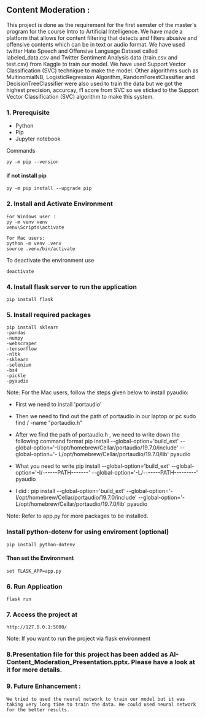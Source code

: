 ## Content Moderation : 

This project is done as the requirement for the first semster of the master's program for the course Intro to Artificial Intelligence. We have made  a platform  that allows for content filtering that detects and filters abusive and offensive contents which can be in text or audio format. We have used twitter Hate Speech and Offensive Language Dataset called labeled_data.csv and Twitter Sentiment Analysis data (train.csv and test.csv) from Kaggle to train our model. We have used Support Vector Classification (SVC) technique to make the model. Other algorithms such as MultinomialNB, LogisticRegression Algorithm, RandomForestClassifier and DecisionTreeClassifier were also used to train the data but we got the highest precision, accurcay, f1 score from SVC so we sticked to the Support Vector Classification (SVC) algorithm to make this system. 

### 1. Prerequisite
- Python
- Pip
- Jupyter notebook

Commands

    py -m pip --version

#### if not install pip
    py -m pip install --upgrade pip

### 2. Install and Activate Environment
    For Windows user : 
    py -m venv venv
    venv\Scripts\activate

    For Mac users: 
    python -m venv .venv
    source .venv/bin/activate

To deactivate the environment use
    
    deactivate

### 4. Install flask server to run the application
    pip install flask

### 5. Install required packages
    pip install sklearn 
    -pandas 
    -numpy 
    -webscraper 
    -tensorflow 
    -nltk 
    -sklearn 
    -selenium 
    -bs4 
    -pickle
    -pyaudio

Note: For the Mac users, follow the steps given below to install pyaudio: 
* First we need to install 'portaudio'

* Then we need to find out the path of portaudio in our laptop or pc
 sudo find / -name "portaudio.h"

* After we find the path of portaudio.h , we need to write down the following command format
  pip install --global-option='build_ext' --global-option='-I/opt/homebrew/Cellar/portaudio/19.7.0/include' --global-option='-  L/opt/homebrew/Cellar/portaudio/19.7.0/lib' pyaudio

* What you need to write
pip install --global-option='build_ext' --global-option='-I/------PATH-------' --global-option='-L/-------PATH---------' pyaudio

* I did : pip install --global-option='build_ext' --global-option='-I/opt/homebrew/Cellar/portaudio/19.7.0/include' --global-option='-L/opt/homebrew/Cellar/portaudio/19.7.0/lib' pyaudio

Note: Refer to app.py for more packages to be installed.

### Install python-dotenv for using enviroment (optional)
    pip install python-dotenv

#### Then set the Environment 
    set FLASK_APP=app.py

### 6. Run Application
    flask run

### 7. Access the project at
    http://127.0.0.1:5000/
    
    

Note: If you want to run the project via flask environment 


   
### 8.Presentation file for this project has been added as AI- Content_Moderation_Presentation.pptx. Please have a look at it for more details.

### 9. Future Enhancement :
    We tried to used the neural network to train our model but it was taking very long time to train the data. We could used neural network for the better results. 

   


